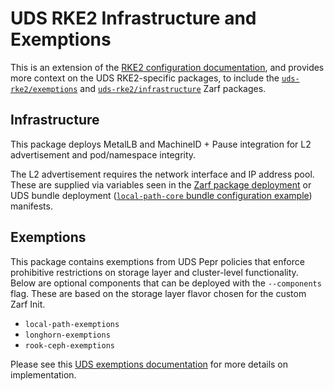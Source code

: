 # UDS RKE2 Infrastructure and Exemptions

This is an extension of the [RKE2 configuration documentation](./RKE2.md), and provides more context on the UDS RKE2-specific packages, to include the [`uds-rke2/exemptions`](../packages/uds-rke2/exemptions/zarf.yaml) and [`uds-rke2/infrastructure`](../packages/uds-rke2/infrastructure/zarf.yaml) Zarf packages.

## Infrastructure

This package deploys MetalLB and MachineID + Pause integration for L2 advertisement and pod/namespace integrity.

The L2 advertisement requires the network interface and IP address pool. These are supplied via variables seen in the [Zarf package deployment](../packages/uds-rke2/infrastructure/zarf.yaml) or UDS bundle deployment ([`local-path-core` bundle configuration example](../bundles/dev/local-path-core/uds-config.yaml)) manifests.

## Exemptions

This package contains exemptions from UDS Pepr policies that enforce prohibitive restrictions on storage layer and cluster-level functionality. Below are optional components that can be deployed with the `--components` flag. These are based on the storage layer flavor chosen for the custom Zarf Init.

- `local-path-exemptions`
- `longhorn-exemptions`
- `rook-ceph-exemptions`

Please see this [UDS exemptions documentation](https://github.com/defenseunicorns/uds-core/blob/main/docs/CONFIGURE_POLICY_EXEMPTIONS.md) for more details on implementation.
